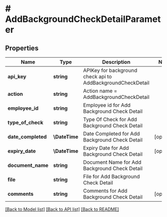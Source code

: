 # # AddBackgroundCheckDetailParameter

## Properties

Name | Type | Description | Notes
------------ | ------------- | ------------- | -------------
**api_key** | **string** | APIKey for background check api to AddBackgroundCheckDetail |
**action** | **string** | Action name &#x3D; AddBackgroundCheckDetail |
**employee_id** | **string** | Employee id for Add Background Check Detail |
**type_of_check** | **string** | Type Of Check for Add Background Check Detail |
**date_completed** | **\DateTime** | Date Completed for Add Background Check Detail | [optional]
**expiry_date** | **\DateTime** | Expiry Date for  Add Background Check Detail | [optional]
**document_name** | **string** | Document Name for  Add Background Check Detail |
**file** | **string** | File for Add Background Check Detail |
**comments** | **string** | Comments for Add Background Check Detail | [optional]

[[Back to Model list]](../../README.md#models) [[Back to API list]](../../README.md#endpoints) [[Back to README]](../../README.md)
